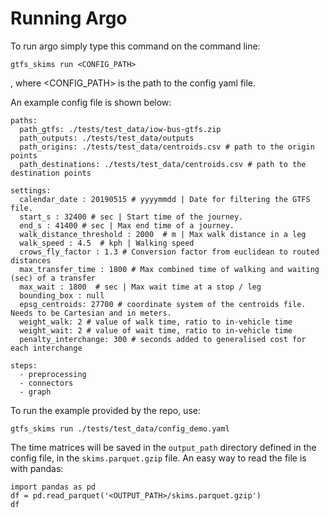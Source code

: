 # Running Argo

To run argo simply type this command on the command line:
```
gtfs_skims run <CONFIG_PATH>
```
, where <CONFIG_PATH> is the path to the config yaml file.

An example config file is shown below:
```
paths:
  path_gtfs: ./tests/test_data/iow-bus-gtfs.zip
  path_outputs: ./tests/test_data/outputs
  path_origins: ./tests/test_data/centroids.csv # path to the origin points
  path_destinations: ./tests/test_data/centroids.csv # path to the destination points

settings:
  calendar_date : 20190515 # yyyymmdd | Date for filtering the GTFS file.
  start_s : 32400 # sec | Start time of the journey.
  end_s : 41400 # sec | Max end time of a journey.
  walk_distance_threshold : 2000  # m | Max walk distance in a leg
  walk_speed : 4.5  # kph | Walking speed
  crows_fly_factor : 1.3 # Conversion factor from euclidean to routed distances
  max_transfer_time : 1800 # Max combined time of walking and waiting (sec) of a transfer
  max_wait : 1800  # sec | Max wait time at a stop / leg
  bounding_box : null
  epsg_centroids: 27700 # coordinate system of the centroids file. Needs to be Cartesian and in meters.
  weight_walk: 2 # value of walk time, ratio to in-vehicle time
  weight_wait: 2 # value of wait time, ratio to in-vehicle time
  penalty_interchange: 300 # seconds added to generalised cost for each interchange

steps:
  - preprocessing
  - connectors
  - graph
```

To run the example provided by the repo, use:
```
gtfs_skims run ./tests/test_data/config_demo.yaml
```

The time matrices will be saved in the `output_path` directory defined in the config file, in the `skims.parquet.gzip` file. An easy way to read the file is with pandas:
```
import pandas as pd
df = pd.read_parquet('<OUTPUT_PATH>/skims.parquet.gzip')
df
```